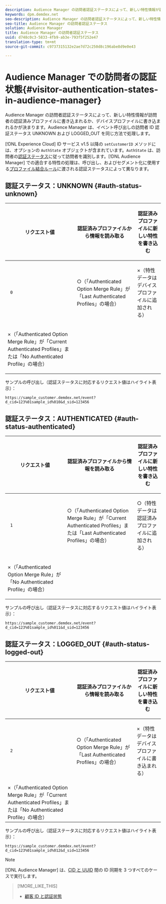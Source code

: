 ```yaml
---
description: Audience Manager の訪問者認証ステータスによって、新しい特性情報が訪問者の認証済みプロファイルに書き込まれるか、デバイスプロファイルに書き込まれるかが決まります。Audience Manager は、イベント呼び出しの訪問者 ID 認証ステータス UNKNOWN および LOGGED_OUT を同じ方法で処理します。
keywords: dpm.demdex.net
seo-description: Audience Manager の訪問者認証ステータスによって、新しい特性情報が訪問者の認証済みプロファイルに書き込まれるか、デバイスプロファイルに書き込まれるかが決まります。Audience Manager は、イベント呼び出しの訪問者 ID 認証ステータス UNKNOWN および LOGGED_OUT を同じ方法で処理します。
seo-title: Audience Manager の訪問者認証ステータス
solution: Audience Manager
title: Audience Manager の訪問者認証ステータス
uuid: d748c0c3-5833-4fb9-ab3e-793f5f252e47
translation-type: tm+mt
source-git-commit: c9737315132e2ae7d72c250d8c196abe8d9e0e43

---
```



# Audience Manager での訪問者の認証状態{#visitor-authentication-states-in-audience-manager}

Audience Manager の訪問者認証ステータスによって、新しい特性情報が訪問者の認証済みプロファイルに書き込まれるか、デバイスプロファイルに書き込まれるかが決まります。Audience Manager は、イベント呼び出しの訪問者 ID 認証ステータス UNKNOWN および LOGGED_OUT を同じ方法で処理します。

[!DNL Experience Cloud] ID サービス v1.5 以降の `setCustomerID` メソッドには、オプションの `AuthState` オブジェクトが含まれています。`AuthState` は、訪問者の[認証ステータス](https://marketing.adobe.com/resources/help/en_US/mcvid/mcvid-authenticated-state.html)に従って訪問者を識別します。[!DNL Audience Manager] での適合する特性の処理は、呼び出し、およびセグメント化に使用する[プロファイル結合ルール](../features/profile-merge-rules/merge-rules-dashboard.md)に渡される認証ステータスによって異なります。

## 認証ステータス：UNKNOWN {#auth-status-unknown}

<table id="table_E1EA51533FAE4BBFB338D6F6116BC1F9"> 
 <thead> 
  <tr> 
   <th colname="col1" class="entry"> <p>リクエスト値 </p> </th> 
   <th colname="col2" class="entry"> <p> 認証済みプロファイルから情報を<b>読み取る</b> </p> </th> 
   <th colname="col3" class="entry"> <p> 認証済みプロファイルに新しい特性を<b>書き込む</b> </p> </th> 
  </tr> 
 </thead>
 <tbody> 
  <tr> 
   <td colname="col1" morerows="1"> <p> <code> 0 </code> </p> </td> 
   <td colname="col2"> <p>○（「Authenticated Option Merge Rule」が「Last Authenticated Profiles」の場合） </p> </td> 
   <td colname="col3" morerows="1"> <p>×（特性データはデバイスプロファイルに追加される） </p> </td> 
  </tr> 
  <tr> 
   <td colname="col2"> <p>×（「Authenticated Option Merge Rule」が「Current Authenticated Profiles」または「No Authenticated Profile」の場合） </p> </td> 
  </tr> 
 </tbody> 
</table>

サンプルの呼び出し（認証ステータスに対応するリクエスト値はハイライト表示）：

`https://sample_customer.demdex.net/event?d_cid=123%01sample_id%010&d_sid=123456`

## 認証ステータス：AUTHENTICATED {#auth-status-authenticated}

<table id="table_956ABF96024744308F7773E1F96482B7"> 
 <thead> 
  <tr> 
   <th colname="col1" class="entry"> <p>リクエスト値 </p> </th> 
   <th colname="col2" class="entry"> <p> 認証済みプロファイルから情報を<b>読み取る</b> </p> </th> 
   <th colname="col3" class="entry"> <p> 認証済みプロファイルに新しい特性を<b>書き込む</b> </p> </th> 
  </tr> 
 </thead>
 <tbody> 
  <tr> 
   <td colname="col1" morerows="1"> <p> <code> 1 </code> </p> </td> 
   <td colname="col2"> <p>○（「Authenticated Option Merge Rule」が「Current Authenticated Profiles」または「Last Authenticated Profiles」の場合） </p> </td> 
   <td colname="col3" morerows="1"> <p>○（特性データは認証済みプロファイルに追加される） </p> </td> 
  </tr> 
  <tr> 
   <td colname="col2"> <p>×（「Authenticated Option Merge Rule」が「No Authenticated Profile」の場合） </p> </td> 
  </tr> 
 </tbody> 
</table>

サンプルの呼び出し（認証ステータスに対応するリクエスト値はハイライト表示）：

`https://sample_customer.demdex.net/event?d_cid=123%01sample_id%011&d_sid=123456`

## 認証ステータス：LOGGED_OUT {#auth-status-logged-out}

<table id="table_783F0CBB0431482AA49F41468FA65B19"> 
 <thead> 
  <tr> 
   <th colname="col1" class="entry"> <p>リクエスト値 </p> </th> 
   <th colname="col2" class="entry"> <p> 認証済みプロファイルから情報を<b>読み取る</b> </p> </th> 
   <th colname="col3" class="entry"> <p> 認証済みプロファイルに新しい特性を<b>書き込む</b> </p> </th> 
  </tr> 
 </thead>
 <tbody> 
  <tr> 
   <td colname="col1" morerows="1"> <p> <code> 2 </code> </p> </td> 
   <td colname="col2"> ○（「Authenticated Option Merge Rule」が「Last Authenticated Profiles」の場合） </td> 
   <td colname="col3" morerows="1"> <p>×（特性データはデバイスプロファイルに書き込まれる） </p> </td> 
  </tr> 
  <tr> 
   <td colname="col2"> ×（「Authenticated Option Merge Rule」が「Current Authenticated Profiles」または「No Authenticated Profile」の場合） </td> 
  </tr> 
 </tbody> 
</table>

サンプルの呼び出し（認証ステータスに対応するリクエスト値はハイライト表示）：

`https://sample_customer.demdex.net/event?d_cid=123%01sample_id%012&d_sid=123456`

>[!NOTE]
>
>[!DNL Audience Manager] は、[CID と UUID](../reference/ids-in-aam.md) 間の ID 同期を 3 つすべてのケースで実行します。

>[!MORE_LIKE_THIS]
>
>* [顧客 ID と認証状態](https://marketing.adobe.com/resources/help/en_US/mcvid/mcvid-authenticated-state.html)

